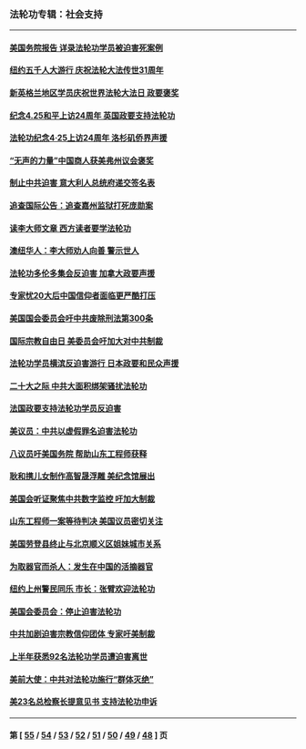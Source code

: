 ### 法轮功专辑：社会支持
---
#### [美国务院报告 详录法轮功学员被迫害死案例](../../pages/nf4386/n13997752.md?05210430) 
#### [纽约五千人大游行 庆祝法轮大法传世31周年](../../pages/nf4386/n13995110.md?05210430) 
#### [新英格兰地区学员庆祝世界法轮大法日 政要褒奖](../../pages/nf4386/n13990800.md?05210430) 
#### [纪念4.25和平上访24周年 英国政要支持法轮功](../../pages/nf4386/n13984057.md?05210430) 
#### [法轮功纪念4·25上访24周年 洛杉矶侨界声援](../../pages/nf4386/n13978796.md?05210430) 
#### [“无声的力量”中国商人获美弗州议会褒奖](../../pages/nf4386/n13941208.md?05210430) 
#### [制止中共迫害 意大利人总统府递交签名表](../../pages/nf4386/n13933726.md?05210430) 
#### [追查国际公告：追查嘉州监狱打死庞勋案](../../pages/nf4386/n13933461.md?05210430) 
#### [读李大师文章 西方读者要学法轮功](../../pages/nf4386/n13925142.md?05210430) 
#### [澳纽华人：李大师劝人向善 警示世人](../../pages/nf4386/n13924146.md?05210430) 
#### [法轮功多伦多集会反迫害 加拿大政要声援](../../pages/nf4386/n13881303.md?05210430) 
#### [专家忧20大后中国信仰者面临更严酷打压](../../pages/nf4386/n13874993.md?05210430) 
#### [美国国会委员会吁中共废除刑法第300条](../../pages/nf4386/n13868121.md?05210430) 
#### [国际宗教自由日 美委员会吁加大对中共制裁](../../pages/nf4386/n13855021.md?05210430) 
#### [法轮功学员横滨反迫害游行 日本政要和民众声援](../../pages/nf4386/n13847132.md?05210430) 
#### [二十大之际 中共大面积绑架骚扰法轮功](../../pages/nf4386/n13846381.md?05210430) 
#### [法国政要支持法轮功学员反迫害](../../pages/nf4386/n13841970.md?05210430) 
#### [美议员：中共以虚假罪名迫害法轮功](../../pages/nf4386/n13841083.md?05210430) 
#### [八议员吁美国务院 帮助山东工程师获释](../../pages/nf4386/n13836379.md?05210430) 
#### [耿和携儿女制作高智晟浮雕 美纪念馆展出](../../pages/nf4386/n13829624.md?05210430) 
#### [美国会听证聚焦中共数字监控 吁加大制裁](../../pages/nf4386/n13825083.md?05210430) 
#### [山东工程师一案等待判决 美国议员密切关注](../../pages/nf4386/n13815065.md?05210430) 
#### [美国劳登县终止与北京顺义区姐妹城市关系](../../pages/nf4386/n13811030.md?05210430) 
#### [为取器官而杀人：发生在中国的活摘器官](../../pages/nf4386/n13794731.md?05210430) 
#### [纽约上州警民同乐 市长：张臂欢迎法轮功](../../pages/nf4386/n13794375.md?05210430) 
#### [美国会委员会：停止迫害法轮功](../../pages/nf4386/n13788164.md?05210430) 
#### [中共加剧迫害宗教信仰团体 专家吁美制裁](../../pages/nf4386/n13780252.md?05210430) 
#### [上半年获悉92名法轮功学员遭迫害离世](../../pages/nf4386/n13772701.md?05210430) 
#### [美前大使：中共对法轮功施行“群体灭绝”](../../pages/nf4386/n13771705.md?05210430) 
#### [美23名总检察长提意见书 支持法轮功申诉](../../pages/nf4386/n13766596.md?05210430) 

---
#### 第 [ [55](./55.md?05210430) / [54](./54.md?05210430) / [53](./53.md?05210430) / [52](./52.md?05210430) / [51](./51.md?05210430) / [50](./50.md?05210430) / [49](./49.md?05210430) / [48](./48.md?05210430) ] 页
